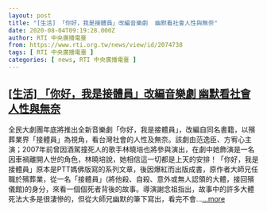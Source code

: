 ```yaml
---
layout: post
title: "[生活] 「你好，我是接體員」改編音樂劇  幽默看社會人性與無奈"
date: 2020-08-04T09:19:28.000Z
author: RTI 中央廣播電臺
from: https://www.rti.org.tw/news/view/id/2074738
tags: [ RTI 中央廣播電臺 ]
categories: [ news, RTI 中央廣播電臺 ]
---
```

<!--1596532768000-->
[[生活] 「你好，我是接體員」改編音樂劇  幽默看社會人性與無奈](https://www.rti.org.tw/news/view/id/2074738)
------

<div>
全民大劇團年底將推出全新音樂劇「你好，我是接體員」，改編自同名書籍，以殯葬業界「接體員」為視角，看台灣社會的人性及無奈。該劇由范逸臣、方宥心主演；2007年前曾因酒駕撞死人的歌手林曉培也將參與演出，在劇中她飾演是一名因車禍離開人世的角色，林曉培說，她相信這一切都是上天的安排！「你好，我是接體員」原本是PTT媽佛版寫的系列文章，後因爆紅而出版成書，原作者大師兄任職於殯葬業，從一名「接體員」(將他殺、自殺、意外或無人認領的大體，接回殯儀館)的身分，來看一個個死者背後的故事。導演謝念祖指出，故事中的許多大體死法大多是很淒慘的，但從大師兄幽默的筆下寫出，看完不會...<a target="_blank" href="https://www.rti.org.tw/news/view/id/2074738">...more</a>
</div>
